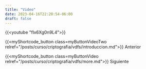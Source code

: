 ```yaml
---
title: "Video"
date: 2023-04-16T22:20:54-06:00
draft: false
---
```


{{<youtube "fIx6Xg0n9L4">}}

{{<myShortcode_button class=myButtonVideoTwo relref="/posts/curso/criptografia/vdfs/introduccion.md">}} Anterior

{{<myShortcode_button class=myButtonVideo relref="/posts/curso/criptografia/vdfs/more.md">}} Siguiente